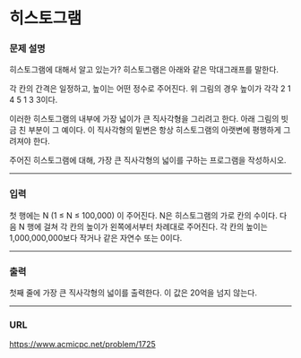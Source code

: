 # 히스토그램

### 문제 설명

히스토그램에 대해서 알고 있는가? 히스토그램은 아래와 같은 막대그래프를 말한다.



각 칸의 간격은 일정하고, 높이는 어떤 정수로 주어진다. 위 그림의 경우 높이가 각각 2 1 4 5 1 3 3이다.

이러한 히스토그램의 내부에 가장 넓이가 큰 직사각형을 그리려고 한다. 아래 그림의 빗금 친 부분이 그 예이다. 이 직사각형의 밑변은 항상 히스토그램의 아랫변에 평행하게 그려져야 한다.



주어진 히스토그램에 대해, 가장 큰 직사각형의 넓이를 구하는 프로그램을 작성하시오.

-----------
### 입력

첫 행에는 N (1 ≤ N ≤ 100,000) 이 주어진다. N은 히스토그램의 가로 칸의 수이다. 다음 N 행에 걸쳐 각 칸의 높이가 왼쪽에서부터 차례대로 주어진다. 각 칸의 높이는 1,000,000,000보다 작거나 같은 자연수 또는 0이다.

-----------
### 출력

첫째 줄에 가장 큰 직사각형의 넓이를 출력한다. 이 값은 20억을 넘지 않는다.

-----------
### URL

https://www.acmicpc.net/problem/1725
